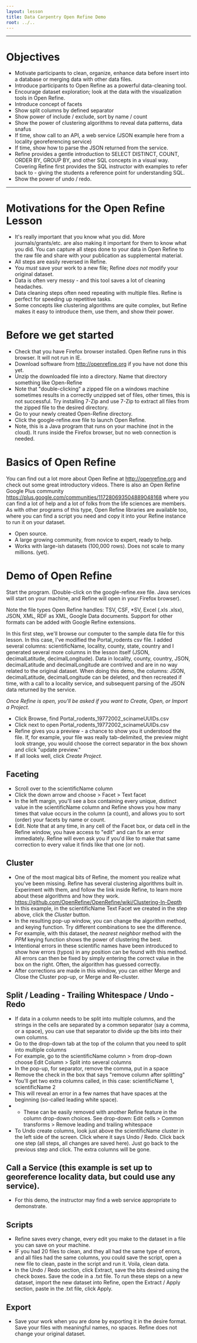 ```yaml
---
layout: lesson
title: Data Carpentry Open Refine Demo
root: ../..
---
```


--------------------------------------------------

# Objectives

* Motivate participants to clean, organize, enhance data before insert into a database or merging data with other data files.
* Introduce participants to Open Refine as a powerful data-cleaning tool.
* Encourage dataset exploration; look at the data with the visualization tools in Open Refine.
* Introduce concept of facets
* Show split columns by defined separator
* Show power of include / exclude, sort by name / count
* Show the power of clustering algorithms to reveal data patterns, data snafus
* If time, show call to an API, a web service (JSON example here from a locality georeferencing service)
* If time, show how to parse the JSON returned from the service.
* Refine provides a gentle introduction to SELECT DISTINCT, COUNT, ORDER BY, GROUP BY, and other SQL concepts in a visual way. Covering Refine first provides the SQL instructor with examples to refer back to - giving the students a reference point for understanding SQL.
* Show the power of undo / redo.

----------------------------------------------------

# Motivations for the Open Refine Lesson

* It's really important that you know what you did. More journals/grants/etc. are also making it important for them to know what you did. You can capture all steps done to your data in Open Refine to the raw file and share with your publication as supplemental material.
* All steps are easily reversed in Refine.
* You _must_ save your work to a new file; Refine _does not_ modify your original dataset.
* Data is often very messy - and this tool saves a lot of cleaning headaches.
* Data cleaning steps often need repeating with multiple files. Refine is perfect for speeding up repetitive tasks.
* Some concepts like clustering algorithms are quite complex, but Refine makes it easy to introduce them, use them, and show their power.

# Before we get started

* Check that you have Firefox browser installed. Open Refine runs in this browser. It will not run in IE.
* Download software from http://openrefine.org if you have not done this yet.
* Unzip the downloaded file into a directory. Name that directory something like Open-Refine
* Note that "double-clicking" a zipped file on a windows machine sometimes results in a correctly unzipped set of files, other times, this is not successful. Try installing 7-Zip and use 7-Zip to extract all files from the zipped file to the desired directory.
* Go to your newly created Open-Refine directory.
* Click the google-refine.exe file to launch Open Refine.
* Note, this is a Java program that runs on your machine (not in the cloud). It runs inside the Firefox browser, but no web connection is needed.

# Basics of Open Refine

You can find out a lot more about Open Refine at http://openrefine.org and check out some great introductory videos. There is also an Open Refine Google Plus community https://plus.google.com/communities/117280693504889048168 where you can find a lot of help and a lot of folks from the life sciences are members. As with other programs of this type, Open Refine libraries are available too, where you can find a script you need and copy it into your Refine instance to run it on your dataset.

* Open source.
* A large growing community, from novice to expert, ready to help.
* Works with large-ish datasets (100,000 rows). Does not scale to many millions. (yet).

# Demo of Open Refine

Start the program. (Double-click on the google-refine.exe file. Java services will start on your machine, and Refine will open in your Firefox browser).

Note the file types Open Refine handles: TSV, CSF, *SV, Excel (.xls .xlsx), JSON, XML, RDF as XML, Google Data documents. Support for other formats can be added with Google Refine extensions.

In this first step, we'll browse our computer to the sample data file for this lesson. In this case, I've modified the Portal_rodents csv file. I added several columns: scientificName, locality, county, state, country and I generated several more columns in the lesson itself (JSON, decimalLatitude, decimalLongitude). Data in locality, county, country, JSON, decimalLatitude and decimalLongitude are contrived and are in no way related to the original dataset. When doing this demo, the columns: JSON, decimalLatitude, decimalLongitude can be deleted, and then recreated if time, with a call to a locality service, and subsequent parsing of the JSON data returned by the service.

_Once Refine is open, you'll be asked if you want to Create, Open, or Import a Project._

* Click Browse, find Portal_rodents_19772002_scinameUUIDs.csv
* Click next to open Portal_rodents_19772002_scinameUUIDs.csv
* Refine gives you a preview - a chance to show you it understood the file. If, for example, your file was really tab-delimited, the preview might look strange, you would choose the correct separator in the box shown and click "update preview."
* If all looks well, click _Create Project._

## Faceting

* Scroll over to the scientificName column
* Click the down arrow and choose > Facet > Text facet
* In the left margin, you'll see a box containing every unique, distinct value in the scientificName column and Refine shows you how many times that value occurs in the column (a count), and allows you to sort (order) your facets by name or count.
* Edit. Note that at any time, in any cell of the Facet box, or data cell in the Refine window, you have access to "edit" and can fix an error immediately. Refine will even ask you if you'd like to make that same correction to every value it finds like that one (or not).

## Cluster

* One of the most magical bits of Refine, the moment you realize what you've been missing. Refine has several clustering algorithms built in. Experiment with them, and follow the link inside Refine, to learn more about these algorithms and how they work. https://github.com/OpenRefine/OpenRefine/wiki/Clustering-In-Depth
* In this example, in the scientificName Text Facet we created in the step above, click the _Cluster_ button.
* In the resulting pop-up window, you can change the algorithm method, and keying function. Try different combinations to see the difference.
* For example, with this dataset, the _nearest neighbor_ method with the _PPM_ keying function shows the power of clustering the best.
* Intentional errors in these scientific names have been introduced to show how errors (typos) in any position can be found with this method. All errors can then be fixed by simply entering the correct value in the box on the right. Often, the algorithm has guessed correctly.
* After corrections are made in this window, you can either Merge and Close the Cluster pop-up, or Merge and Re-cluster.


## Split / Leading - Trailing Whitespace / Undo - Redo

* If data in a column needs to be split into multiple columns, and the strings in the cells are separated by a common separator (say a comma, or a space), you can use that separator to divide up the bits into their own columns.
* Go to the drop-down tab at the top of the column that you need to split into multiple columns
* For example, go to the scientificName column > from drop-down choose Edit Column > Split into several columns
* In the pop-up, for separator, remove the comma, put in a space
* Remove the check in the box that says "remove column after splitting"
* You'll get two extra columns called, in this case: scientificName 1, scientificName 2
* This will reveal an error in a few names that have spaces at the beginning (so-called leading white space).
* * These can be easily removed with another Refine feature in the column drop-down choices. See drop-down: Edit cells > Common transforms > Remove leading and trailing whitespace
* To Undo create columns, look just above the scientificName cluster in the left side of the screen. Click where it says Undo / Redo. Click back one step (all steps, all changes are saved here). Just go back to the previous step and click. The extra columns will be gone.

## Call a Service (this example is set up to georeference locality data, but could use any service).

* For this demo, the instructor may find a web service appropriate to demonstrate.

## Scripts

* Refine saves every change, every edit you make to the dataset in a file you can save on your machine.
* IF you had 20 files to clean, and they all had the same type of errors, and all files had the same columns, you could save the script, open a new file to clean, paste in the script and run it. Voila, clean data.
* In the Undo / Redo section, click Extract, save the bits desired using the check boxes. Save the code in a .txt file. To run these steps on a new dataset, import the new dataset into Refine, open the Extract / Apply section, paste in the .txt file, click Apply.

## Export

* Save your work when you are done by exporting it in the desire format. Save your files with meaningful names, no spaces. Refine does not change your original dataset.

